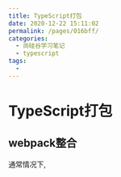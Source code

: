 ```yaml
---
title: TypeScript打包
date: 2020-12-22 15:11:02
permalink: /pages/016bff/
categories:
  - 尚硅谷学习笔记
  - typescript
tags:
  - 
---
```

# TypeScript打包

## webpack整合

通常情况下,